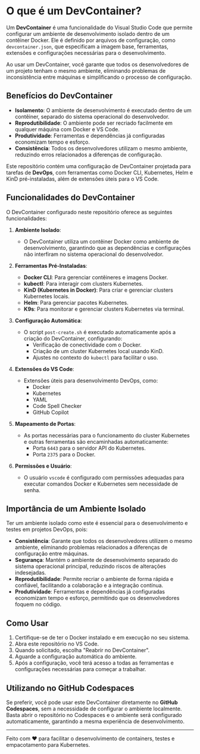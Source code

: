 # O que é um DevContainer?

Um **DevContainer** é uma funcionalidade do Visual Studio Code que permite configurar um ambiente de desenvolvimento isolado dentro de um contêiner Docker. Ele é definido por arquivos de configuração, como `devcontainer.json`, que especificam a imagem base, ferramentas, extensões e configurações necessárias para o desenvolvimento. 

Ao usar um DevContainer, você garante que todos os desenvolvedores de um projeto tenham o mesmo ambiente, eliminando problemas de inconsistência entre máquinas e simplificando o processo de configuração.

## Benefícios do DevContainer

- **Isolamento**: O ambiente de desenvolvimento é executado dentro de um contêiner, separado do sistema operacional do desenvolvedor.
- **Reprodutibilidade**: O ambiente pode ser recriado facilmente em qualquer máquina com Docker e VS Code.
- **Produtividade**: Ferramentas e dependências já configuradas economizam tempo e esforço.
- **Consistência**: Todos os desenvolvedores utilizam o mesmo ambiente, reduzindo erros relacionados a diferenças de configuração.

Este repositório contém uma configuração de DevContainer projetada para tarefas de **DevOps**, com ferramentas como Docker CLI, Kubernetes, Helm e KinD pré-instaladas, além de extensões úteis para o VS Code.

## Funcionalidades do DevContainer

O DevContainer configurado neste repositório oferece as seguintes funcionalidades:

1. **Ambiente Isolado**:
   - O DevContainer utiliza um contêiner Docker como ambiente de desenvolvimento, garantindo que as dependências e configurações não interfiram no sistema operacional do desenvolvedor.

2. **Ferramentas Pré-Instaladas**:
   - **Docker CLI**: Para gerenciar contêineres e imagens Docker.
   - **kubectl**: Para interagir com clusters Kubernetes.
   - **KinD (Kubernetes in Docker)**: Para criar e gerenciar clusters Kubernetes locais.
   - **Helm**: Para gerenciar pacotes Kubernetes.
   - **K9s**: Para monitorar e gerenciar clusters Kubernetes via terminal.

3. **Configuração Automática**:
   - O script `post-create.sh` é executado automaticamente após a criação do DevContainer, configurando:
     - Verificação de conectividade com o Docker.
     - Criação de um cluster Kubernetes local usando KinD.
     - Ajustes no contexto do `kubectl` para facilitar o uso.

4. **Extensões do VS Code**:
   - Extensões úteis para desenvolvimento DevOps, como:
     - Docker
     - Kubernetes
     - YAML
     - Code Spell Checker
     - GitHub Copilot

5. **Mapeamento de Portas**:
   - As portas necessárias para o funcionamento do cluster Kubernetes e outras ferramentas são encaminhadas automaticamente:
     - Porta `6443` para o servidor API do Kubernetes.
     - Porta `2375` para o Docker.

6. **Permissões e Usuário**:
   - O usuário `vscode` é configurado com permissões adequadas para executar comandos Docker e Kubernetes sem necessidade de senha.

## Importância de um Ambiente Isolado

Ter um ambiente isolado como este é essencial para o desenvolvimento e testes em projetos DevOps, pois:

- **Consistência**: Garante que todos os desenvolvedores utilizem o mesmo ambiente, eliminando problemas relacionados a diferenças de configuração entre máquinas.
- **Segurança**: Mantém o ambiente de desenvolvimento separado do sistema operacional principal, reduzindo riscos de alterações indesejadas.
- **Reprodutibilidade**: Permite recriar o ambiente de forma rápida e confiável, facilitando a colaboração e a integração contínua.
- **Produtividade**: Ferramentas e dependências já configuradas economizam tempo e esforço, permitindo que os desenvolvedores foquem no código.

## Como Usar

1. Certifique-se de ter o Docker instalado e em execução no seu sistema.
2. Abra este repositório no VS Code.
3. Quando solicitado, escolha "Reabrir no DevContainer".
4. Aguarde a configuração automática do ambiente.
5. Após a configuração, você terá acesso a todas as ferramentas e configurações necessárias para começar a trabalhar.

## Utilizando no GitHub Codespaces

Se preferir, você pode usar este DevContainer diretamente no **GitHub Codespaces**, sem a necessidade de configurar o ambiente localmente. Basta abrir o repositório no Codespaces e o ambiente será configurado automaticamente, garantindo a mesma experiência de desenvolvimento.

---

Feito com ❤️ para facilitar o desenvolvimento de containers, testes e empacotamento para Kubernetes.